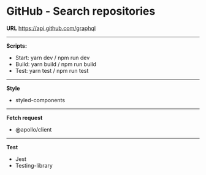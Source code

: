# GitHub - Search repositories

**URL**
https://api.github.com/graphql

****
**Scripts:**
- Start: yarn dev / npm run dev
- Build: yarn build / npm run build
- Test: yarn test / npm run test

****
**Style**
- styled-components

****

**Fetch request**
- @apollo/client

****

**Test**
- Jest
- Testing-library

